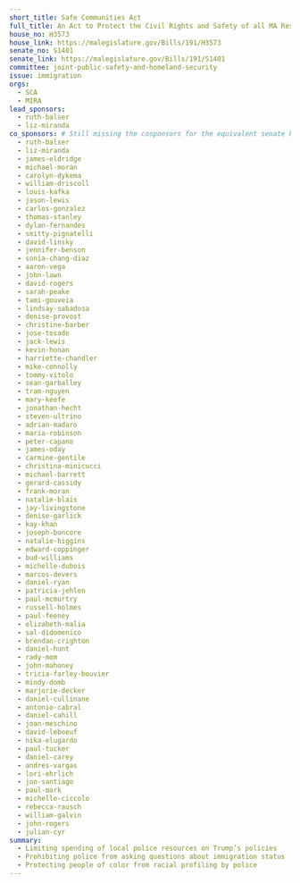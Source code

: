```yaml
---
short_title: Safe Communities Act
full_title: An Act to Protect the Civil Rights and Safety of all MA Residents
house_no: H3573
house_link: https://malegislature.gov/Bills/191/H3573
senate_no: S1401
senate_link: https://malegislature.gov/Bills/191/S1401
committee: joint-public-safety-and-homeland-security
issue: immigration
orgs:
  - SCA
  - MIRA
lead_sponsors:
  - ruth-balser
  - liz-miranda
co_sponsors: # Still missing the cosponsors for the equivalent senate bill!
  - ruth-balser
  - liz-miranda
  - james-eldridge
  - michael-moran
  - carolyn-dykema
  - william-driscoll
  - louis-kafka
  - jason-lewis
  - carlos-gonzalez
  - thomas-stanley
  - dylan-fernandes
  - smitty-pignatelli
  - david-linsky
  - jennifer-benson
  - sonia-chang-diaz
  - aaron-vega
  - john-lawn
  - david-rogers
  - sarah-peake
  - tami-gouveia
  - lindsay-sabadosa
  - denise-provost
  - christine-barber
  - jose-tosado
  - jack-lewis
  - kevin-honan
  - harriette-chandler
  - mike-connolly
  - tommy-vitolo
  - sean-garballey
  - tram-nguyen
  - mary-keefe
  - jonathan-hecht
  - steven-ultrino
  - adrian-madaro
  - maria-robinson
  - peter-capano
  - james-oday
  - carmine-gentile
  - christina-minicucci
  - michael-barrett
  - gerard-cassidy
  - frank-moran
  - natalie-blais
  - jay-livingstone
  - denise-garlick
  - kay-khan
  - joseph-boncore
  - natalie-higgins
  - edward-coppinger
  - bud-williams
  - michelle-dubois
  - marcos-devers
  - daniel-ryan
  - patricia-jehlen
  - paul-mcmurtry
  - russell-holmes
  - paul-feeney
  - elizabeth-malia
  - sal-didomenico
  - brendan-crighton
  - daniel-hunt
  - rady-mom
  - john-mahoney
  - tricia-farley-bouvier
  - mindy-domb
  - marjorie-decker
  - daniel-cullinane
  - antonio-cabral
  - daniel-cahill
  - joan-meschino
  - david-leboeuf
  - nika-elugardo
  - paul-tucker
  - daniel-carey
  - andres-vargas
  - lori-ehrlich
  - jon-santiago
  - paul-mark
  - michelle-ciccolo
  - rebecca-rausch
  - william-galvin
  - john-rogers
  - julian-cyr
summary:
  - Limiting spending of local police resources on Trump’s policies
  - Prohibiting police from asking questions about immigration status
  - Protecting people of color from racial profiling by police
---
```

